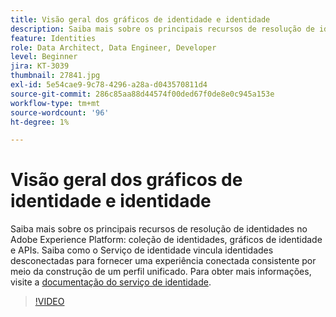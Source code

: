 ```yaml
---
title: Visão geral dos gráficos de identidade e identidade
description: Saiba mais sobre os principais recursos de resolução de identidade na Adobe Experience Platform&mdash;coleção de identidades, gráficos de identidade e as APIs. Saiba como o Serviço de identidade vincula identidades desconectadas para fornecer uma experiência conectada consistente por meio da construção de um perfil unificado.
feature: Identities
role: Data Architect, Data Engineer, Developer
level: Beginner
jira: KT-3039
thumbnail: 27841.jpg
exl-id: 5e54cae9-9c78-4296-a28a-d043570811d4
source-git-commit: 286c85aa88d44574f00ded67f0de8e0c945a153e
workflow-type: tm+mt
source-wordcount: '96'
ht-degree: 1%

---
```


# Visão geral dos gráficos de identidade e identidade

Saiba mais sobre os principais recursos de resolução de identidades no Adobe Experience Platform: coleção de identidades, gráficos de identidade e APIs. Saiba como o Serviço de identidade vincula identidades desconectadas para fornecer uma experiência conectada consistente por meio da construção de um perfil unificado. Para obter mais informações, visite a [documentação do serviço de identidade](https://experienceleague.adobe.com/docs/experience-platform/identity/home.html?lang=pt-BR).

>[!VIDEO](https://video.tv.adobe.com/v/27841?learn=on&enablevpops)

